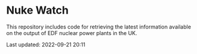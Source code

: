 # Nuke Watch

This repository includes code for retrieving the latest information available on the output of EDF nuclear power plants in the UK.

Last updated: 2022-09-21 20:11